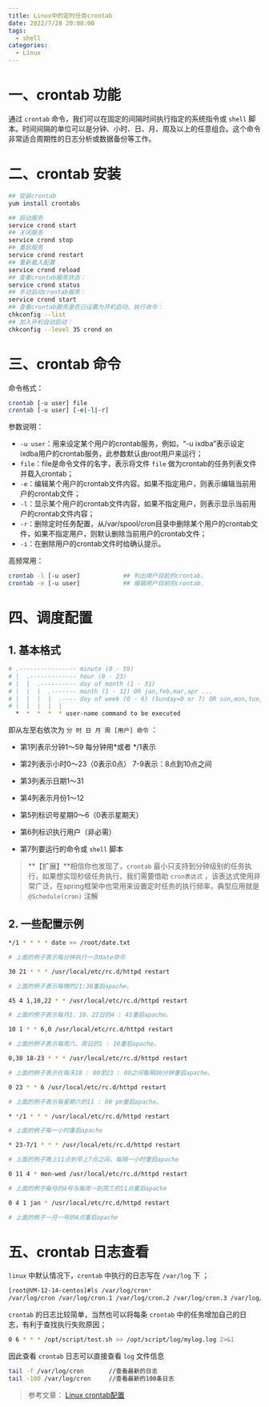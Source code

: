 ```yaml
---
title: Linux中的定时任务crontab
date: 2022/7/28 20:00:00
tags: 
  - shell
categories: 
  - Linux
---
```


# 一、crontab 功能

通过 `crontab` 命令，我们可以在固定的间隔时间执行指定的系统指令或 `shell` 脚本。时间间隔的单位可以是分钟、小时、日、月、周及以上的任意组合。这个命令非常适合周期性的日志分析或数据备份等工作。



# 二、crontab 安装

```bash
## 安装crontab
yum install crontabs

## 启动服务
service crond start    
## 关闭服务
service crond stop    
## 重启服务
service crond restart   
## 重新载入配置
service crond reload
## 查看crontab服务状态：
service crond status
## 手动启动crontab服务：
service crond start
## 查看crontab服务是否已设置为开机启动，执行命令：
chkconfig --list
## 加入开机自动启动：
chkconfig --level 35 crond on
```



# 三、crontab 命令

命令格式：

```bash
crontab [-u user] file
crontab [-u user] [-e|-l|-r]
```

参数说明：

- `-u user`：用来设定某个用户的crontab服务，例如，“-u ixdba”表示设定ixdba用户的crontab服务，此参数默认由root用户来运行；
- `file`：file是命令文件的名字，表示将文件 `file` 做为crontab的任务列表文件并载入crontab；
- `-e`：编辑某个用户的crontab文件内容。如果不指定用户，则表示编辑当前用户的crontab文件；
- `-l`：显示某个用户的crontab文件内容，如果不指定用户，则表示显示当前用户的crontab文件内容；
- `-r`：删除定时任务配置，从/var/spool/cron目录中删除某个用户的crontab文件，如果不指定用户，则默认删除当前用户的crontab文件；
- `-i`：在删除用户的crontab文件时给确认提示。

高频常用：

```bash
crontab -l [-u user]            ## 列出用户目前的crontab.
crontab -e [-u user]            ## 编辑用户目前的crontab.
```



# 四、调度配置

## 1. 基本格式

```bash
# .---------------- minute (0 - 59)
# |  .------------- hour (0 - 23)
# |  |  .---------- day of month (1 - 31)
# |  |  |  .------- month (1 - 12) OR jan,feb,mar,apr ...
# |  |  |  |  .---- day of week (0 - 6) (Sunday=0 or 7) OR sun,mon,tue,wed,thu,fri,sat
# |  |  |  |  |
  *  *  *  *  * user-name command to be executed
```

即从左至右依次为 `分 时 日 月 周 [用户] 命令` ：

- 第1列表示分钟1～59 每分钟用*或者 */1表示

- 第2列表示小时0～23（0表示0点） 7-9表示：8点到10点之间

- 第3列表示日期1～31

- 第4列表示月份1～12

- 第5列标识号星期0～6（0表示星期天）
- 第6列标识执行用户（非必需）

- 第7列要运行的命令或 `shell` 脚本

> **【扩展】**相信你也发现了，`crontab` 最小只支持到分钟级别的任务执行，如果想实现秒级任务执行，我们需要借助 `cron表达式` ，该表达式使用非常广泛，在spring框架中也常用来设置定时任务的执行频率，典型应用就是 `@Schedule(cron)` 注解

## 2. 一些配置示例

```bash
*/1 * * * * date >> /root/date.txt

# 上面的例子表示每分钟执行一次date命令

30 21 * * * /usr/local/etc/rc.d/httpd restart

# 上面的例子表示每晚的21:30重启apache。

45 4 1,10,22 * * /usr/local/etc/rc.d/httpd restart

# 上面的例子表示每月1、10、22日的4 : 45重启apache。

10 1 * * 6,0 /usr/local/etc/rc.d/httpd restart

# 上面的例子表示每周六、周日的1 : 10重启apache。

0,30 18-23 * * * /usr/local/etc/rc.d/httpd restart

# 上面的例子表示在每天18 : 00至23 : 00之间每隔30分钟重启apache。

0 23 * * 6 /usr/local/etc/rc.d/httpd restart

# 上面的例子表示每星期六的11 : 00 pm重启apache。

* */1 * * * /usr/local/etc/rc.d/httpd restart

# 上面的例子每一小时重启apache

* 23-7/1 * * * /usr/local/etc/rc.d/httpd restart

# 上面的例子晚上11点到早上7点之间，每隔一小时重启apache

0 11 4 * mon-wed /usr/local/etc/rc.d/httpd restart

# 上面的例子每月的4号与每周一到周三的11点重启apache

0 4 1 jan * /usr/local/etc/rc.d/httpd restart

# 上面的例子一月一号的4点重启apache
```



# 五、crontab 日志查看

 `linux` 中默认情况下，`crontab` 中执行的日志写在 `/var/log` 下 ；

```bash
[root@VM-12-14-centos]#ls /var/log/cron*
/var/log/cron /var/log/cron.1 /var/log/cron.2 /var/log/cron.3 /var/log/cron.4
```

`crontab` 的日志比较简单，当然也可以将每条 `crontab` 中的任务增加自己的日志，有利于查找执行失败原因；

```bash
0 6 * * * /opt/script/test.sh >> /opt/script/log/mylog.log 2>&1                //把错误输出和标准输出都输出到mylog.log中
```

因此查看 `crontab` 日志可以直接查看 `log` 文件信息

```bash
tail -f /var/log/cron       //查看最新的日志
tail -100 /var/log/cron     //查看最新的100条日志
```



> 参考文章： [Linux crontab配置](https://www.cnblogs.com/Transkai/p/10440904.html) 



